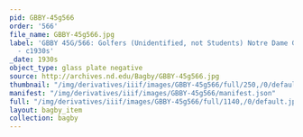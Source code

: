 ```yaml
---
pid: GBBY-45g566
order: '566'
file_name: GBBY-45g566.jpg
label: 'GBBY 45G/566: Golfers (Unidentified, not Students) Notre Dame Golf Course
  - c1930s'
_date: 1930s
object_type: glass plate negative
source: http://archives.nd.edu/Bagby/GBBY-45g566.jpg
thumbnail: "/img/derivatives/iiif/images/GBBY-45g566/full/250,/0/default.jpg"
manifest: "/img/derivatives/iiif/images/GBBY-45g566/manifest.json"
full: "/img/derivatives/iiif/images/GBBY-45g566/full/1140,/0/default.jpg"
layout: bagby_item
collection: bagby
---
```

